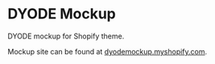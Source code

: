 # DYODE Mockup

DYODE mockup for Shopify theme.

Mockup site can be found at [dyodemockup.myshopify.com](https://dyodemockup.myshopify.com/).